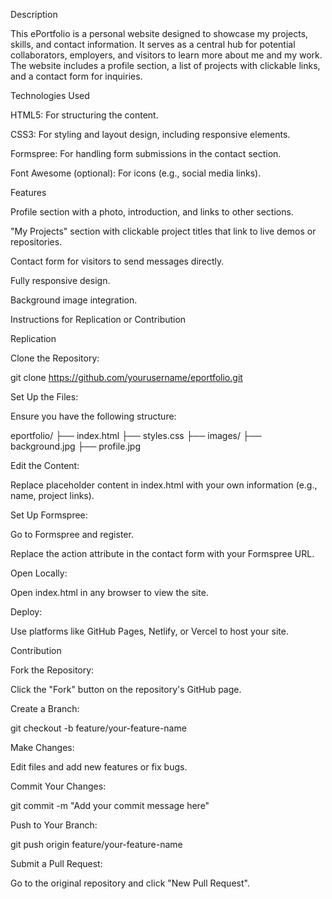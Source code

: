 Description

This ePortfolio is a personal website designed to showcase my projects, skills, and contact information. It serves as a central hub for potential collaborators, employers, and visitors to learn more about me and my work. The website includes a profile section, a list of projects with clickable links, and a contact form for inquiries.

Technologies Used

HTML5: For structuring the content.

CSS3: For styling and layout design, including responsive elements.

Formspree: For handling form submissions in the contact section.

Font Awesome (optional): For icons (e.g., social media links).

Features

Profile section with a photo, introduction, and links to other sections.

"My Projects" section with clickable project titles that link to live demos or repositories.

Contact form for visitors to send messages directly.

Fully responsive design.

Background image integration.

Instructions for Replication or Contribution

Replication

Clone the Repository:

git clone https://github.com/yourusername/eportfolio.git

Set Up the Files:

Ensure you have the following structure:

eportfolio/
├── index.html
├── styles.css
├── images/
├── background.jpg
├── profile.jpg

Edit the Content:

Replace placeholder content in index.html with your own information (e.g., name, project links).

Set Up Formspree:

Go to Formspree and register.

Replace the action attribute in the contact form with your Formspree URL.

Open Locally:

Open index.html in any browser to view the site.

Deploy:

Use platforms like GitHub Pages, Netlify, or Vercel to host your site.

Contribution

Fork the Repository:

Click the "Fork" button on the repository's GitHub page.

Create a Branch:

git checkout -b feature/your-feature-name

Make Changes:

Edit files and add new features or fix bugs.

Commit Your Changes:

git commit -m "Add your commit message here"

Push to Your Branch:

git push origin feature/your-feature-name

Submit a Pull Request:

Go to the original repository and click "New Pull Request".
